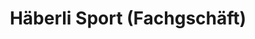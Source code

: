 ---
title: "Häberli Sport (Fachgschäft)"
url: /aarau/haeberli-sport-fachgschaeft/
shop: Kleidung
---